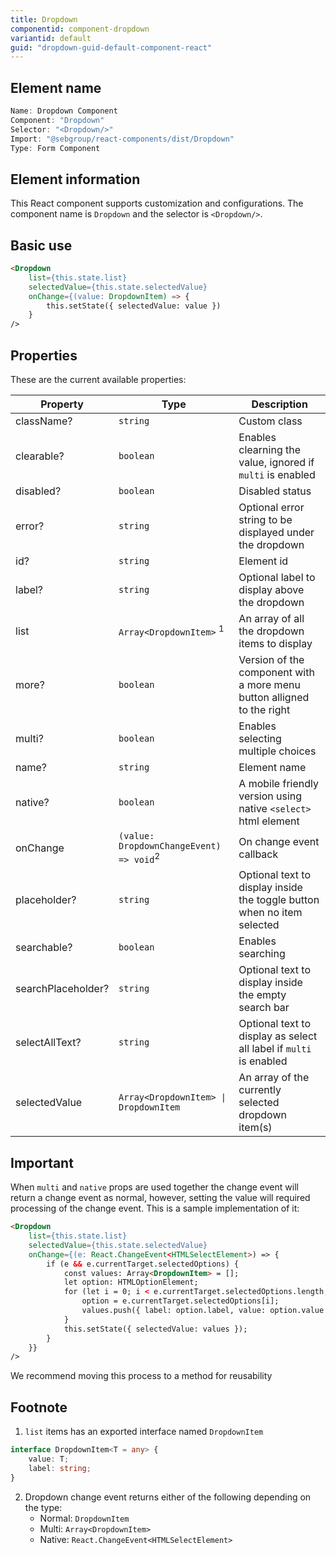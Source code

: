```yaml
---
title: Dropdown
componentid: component-dropdown
variantid: default
guid: "dropdown-guid-default-component-react"
---
```


## Element name

```javascript
Name: Dropdown Component
Component: "Dropdown"
Selector: "<Dropdown/>"
Import: "@sebgroup/react-components/dist/Dropdown"
Type: Form Component
```

## Element information

This React component supports customization and configurations. The component name is `Dropdown` and the selector is `<Dropdown/>`.

## Basic use

```html
<Dropdown
    list={this.state.list}
    selectedValue={this.state.selectedValue}
    onChange={(value: DropdownItem) => {
        this.setState({ selectedValue: value })
    }
/>
```

## Properties

These are the current available properties:

| Property           | Type                                               | Description                                                             |
| ------------------ | -------------------------------------------------- | ----------------------------------------------------------------------- |
| className?         | `string`                                           | Custom class                                                            |
| clearable?         | `boolean`                                          | Enables clearning the value, ignored if `multi` is enabled              |
| disabled?          | `boolean`                                          | Disabled status                                                         |
| error?             | `string`                                           | Optional error string to be displayed under the dropdown                |
| id?                | `string`                                           | Element id                                                              |
| label?             | `string`                                           | Optional label to display above the dropdown                            |
| list               | `Array<DropdownItem>` <sup>1</sup>                 | An array of all the dropdown items to display                           |
| more?              | `boolean`                                          | Version of the component with a more menu button alligned to the right  |
| multi?             | `boolean`                                          | Enables selecting multiple choices                                      |
| name?              | `string`                                           | Element name                                                            |
| native?            | `boolean`                                          | A mobile friendly version using native `<select>` html element          |
| onChange           | `(value: DropdownChangeEvent) => void`<sup>2</sup> | On change event callback                                                |
| placeholder?       | `string`                                           | Optional text to display inside the toggle button when no item selected |
| searchable?        | `boolean`                                          | Enables searching                                                       |
| searchPlaceholder? | `string`                                           | Optional text to display inside the empty search bar                    |
| selectAllText?    | `string`                                           | Optional text to display as select all label if `multi` is enabled      |
| selectedValue      | `Array<DropdownItem> \| DropdownItem`              | An array of the currently selected dropdown item(s)                     |

## Important
When `multi` and `native` props are used together the change event will return a change event as normal, however, setting the value will required processing of the change event. This is a sample implementation of it:
```html
<Dropdown
    list={this.state.list}
    selectedValue={this.state.selectedValue}
    onChange={(e: React.ChangeEvent<HTMLSelectElement>) => {
        if (e && e.currentTarget.selectedOptions) {
            const values: Array<DropdownItem> = [];
            let option: HTMLOptionElement;
            for (let i = 0; i < e.currentTarget.selectedOptions.length; i++) {
                option = e.currentTarget.selectedOptions[i];
                values.push({ label: option.label, value: option.value });
            }
            this.setState({ selectedValue: values });
        }
    }}
/>
```
We recommend moving this process to a method for reusability

## Footnote

1. `list` items has an exported interface named `DropdownItem`

```typescript
interface DropdownItem<T = any> {
    value: T;
    label: string;
}
```
2. Dropdown change event returns either of the following depending on the type:
    - Normal: `DropdownItem`
    - Multi: `Array<DropdownItem>`
    - Native: `React.ChangeEvent<HTMLSelectElement>`


